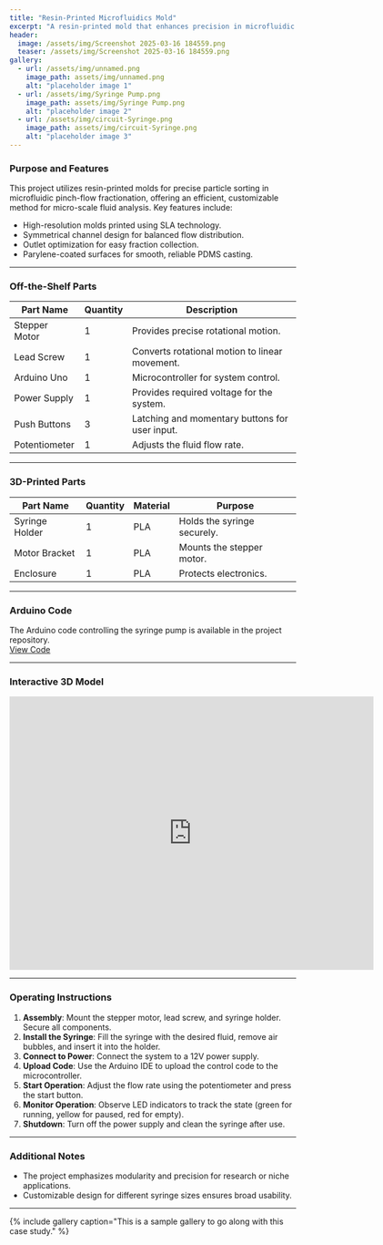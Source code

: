 ```yaml
---
title: "Resin-Printed Microfluidics Mold"
excerpt: "A resin-printed mold that enhances precision in microfluidic pinch-flow sorting."
header:
  image: /assets/img/Screenshot 2025-03-16 184559.png
  teaser: /assets/img/Screenshot 2025-03-16 184559.png
gallery:
  - url: /assets/img/unnamed.png
    image_path: assets/img/unnamed.png
    alt: "placeholder image 1"
  - url: /assets/img/Syringe Pump.png
    image_path: assets/img/Syringe Pump.png
    alt: "placeholder image 2"
  - url: /assets/img/circuit-Syringe.png
    image_path: assets/img/circuit-Syringe.png
    alt: "placeholder image 3"
---
```


### Purpose and Features
This project utilizes resin-printed molds for precise particle sorting in microfluidic pinch-flow fractionation, offering an efficient, customizable method for micro-scale fluid analysis. Key features include:
- High-resolution molds printed using SLA technology.
- Symmetrical channel design for balanced flow distribution.
- Outlet optimization for easy fraction collection.
- Parylene-coated surfaces for smooth, reliable PDMS casting.

---

### Off-the-Shelf Parts

| **Part Name**        | **Quantity** | **Description**                           |
|-----------------------|--------------|-------------------------------------------|
| Stepper Motor         | 1            | Provides precise rotational motion.       |
| Lead Screw            | 1            | Converts rotational motion to linear movement. |
| Arduino Uno           | 1            | Microcontroller for system control.       |
| Power Supply          | 1            | Provides required voltage for the system. |
| Push Buttons          | 3            | Latching and momentary buttons for user input. |
| Potentiometer         | 1            | Adjusts the fluid flow rate.              |

---

### 3D-Printed Parts

| **Part Name**         | **Quantity** | **Material** | **Purpose**                  |
|-----------------------|--------------|--------------|------------------------------|
| Syringe Holder        | 1            | PLA          | Holds the syringe securely.  |
| Motor Bracket         | 1            | PLA          | Mounts the stepper motor.    |
| Enclosure             | 1            | PLA          | Protects electronics.        |

---

### Arduino Code
The Arduino code controlling the syringe pump is available in the project repository.  
[View Code](https://github.com/nick-diazz/Syringe_PUMP-Arduino_Code)

---

### Interactive 3D Model
<iframe src="https://vanderbilt643.autodesk360.com/shares/public/SH286ddQT78850c0d8a4dc1395df3c21536d?mode=embed" width="640" height="480" allowfullscreen="true" webkitallowfullscreen="true" mozallowfullscreen="true"  frameborder="0"></iframe>

---

### Operating Instructions
1. **Assembly**: Mount the stepper motor, lead screw, and syringe holder. Secure all components.
2. **Install the Syringe**: Fill the syringe with the desired fluid, remove air bubbles, and insert it into the holder.
3. **Connect to Power**: Connect the system to a 12V power supply.
4. **Upload Code**: Use the Arduino IDE to upload the control code to the microcontroller.
5. **Start Operation**: Adjust the flow rate using the potentiometer and press the start button.
6. **Monitor Operation**: Observe LED indicators to track the state (green for running, yellow for paused, red for empty).
7. **Shutdown**: Turn off the power supply and clean the syringe after use.

---

### Additional Notes
- The project emphasizes modularity and precision for research or niche applications.
- Customizable design for different syringe sizes ensures broad usability.

---
{% include gallery caption="This is a sample gallery to go along with this case study." %}

